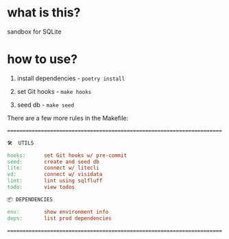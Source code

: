 # what is this?

sandbox for SQLite

# how to use?

1) install dependencies - `poetry install`

2) set Git hooks - `make hooks`

3) seed db - `make seed`

There are a few more rules in the Makefile:

```Makefile
======================================================================

🛠  UTILS

hooks:      set Git hooks w/ pre-commit
seed:       create and seed db
lite:       connect w/ litecli
vd:         connect w/ visidata
lint:       lint using sqlfluff
todo:       view todos

📦 DEPENDENCIES

env:        show environment info
deps:       list prod dependencies

======================================================================
```

